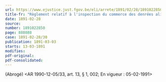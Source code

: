 ```yaml
---
url: https://www.ejustice.just.fgov.be/eli/arrete/1891/02/28/1891022850/justel
title-fr: "Règlement relatif à l'inspection du commerce des denrées alimentaires et au mode de prise d'échantillons. Voir modification(s)"
date: 1891-02-28
source:
number: 1891022850
page: 888888
case: 1891-02-28/30
publication: 1891-03-03
starts: 13-03-1891
modifies:
pdf-original:
pdf-consolidated:
---
```


(Abrogé) <AR 1990-12-05/33, art. 13, § 1, 002;  En vigueur :  05-02-1991>
